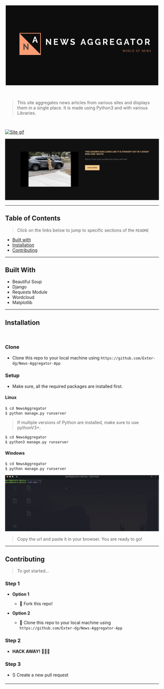 
<p align=center>
<img src="NewsAggregator/news/static/images/20200410_202542_0000.png" title="FVCproductions" alt="FVCproductions">
</p>



<br>

> This site aggregates news articles from various sites and displays them in a single place. It is made using Python3 and with various Libraries.

<br>




[![Site gif ](NewsAggregator/news/static/GIF/Website.gif)]()


[![Site gif ](NewsAggregator/news/static/GIF/sources.gif)]()

---

## Table of Contents

> Click on the links below to jump to specific sections of the `README`

- [Built with](#built-with)
- [Installation](#installation)
- [Contributing](#contributing)



---

## Built With

- Beautiful Soup
- Django
- Requests Module
- Wordcloud
- Matplotlib

---

## Installation

<br>

### Clone

- Clone this repo to your local machine using `https://github.com/Exter-dg/News-Aggregator-App`

### Setup

- Make sure, all the required packages are installed first.


#### Linux


```shell
$ cd NewsAggregator
$ python manage.py runserver
```

>If multiple versions of Python are installed, make sure to use pythonV3+.
```shell
$ cd NewsAggregator
$ python3 manage.py runserver
```

#### Windows

```shell
$ cd NewsAggregator
$ python manage.py runserver
```

[![Site gif ](NewsAggregator/news/static/GIF/terminalSession.gif)]()

> Copy the url and paste it in your browser. You are ready to go!
---






## Contributing

> To get started...

### Step 1

- **Option 1**
    - 🍴 Fork this repo!

- **Option 2**
    - 👯 Clone this repo to your local machine using `https://github.com/Exter-dg/News-Aggregator-App`

### Step 2

- **HACK AWAY!** 🔨🔨🔨

### Step 3

- 🔃 Create a new pull request

---
